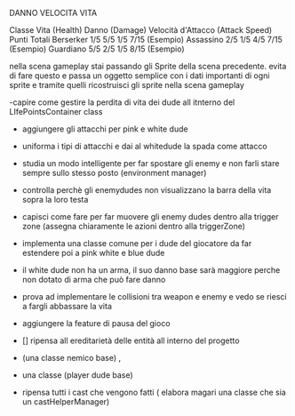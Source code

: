 DANNO
VELOCITA
VITA

Classe Vita (Health)    Danno (Damage)    Velocità d'Attacco (Attack Speed)    Punti Totali
Berserker 1/5 5/5 1/5 7/15 (Esempio)
Assassino 2/5 1/5 4/5 7/15 (Esempio)
Guardiano 5/5 2/5 1/5 8/15 (Esempio)

nella scena gameplay stai passando gli Sprite della scena precedente. evita di fare questo
e passa un oggetto semplice
con i dati importanti di ogni sprite
e tramite quelli ricostruisci gli sprite nella scena gameplay

-capire come gestire la perdita di vita dei dude all itnterno del LIfePointsContainer class

- aggiungere gli attacchi per pink e white dude
- uniforma i tipi di attacchi e dai al whitedude la spada come attacco
- studia un modo intelligente per far spostare gli enemy e non farli stare sempre sullo stesso posto (environment
  manager)
- controlla perchè gli enemydudes non visualizzano la barra della vita sopra la loro testa
- capisci come fare per far muovere gli enemy dudes dentro alla trigger zone (assegna chiaramente le azioni dentro alla
  triggerZone)

- implementa una classe comune per i dude del giocatore da far estendere poi a pink white e blue dude
- il white dude non ha un arma, il suo danno base sarà maggiore perche non dotato di arma che può fare danno
- prova ad implementare le collisioni tra weapon e enemy e vedo se riesci a fargli abbassare la vita
- aggiungere la feature di pausa del gioco
- [] ripensa all ereditarietà delle entità all interno del progetto
- (una classe nemico base) ,
- una classe (player dude base)
- ripensa tutti i cast che vengono fatti ( elabora magari una classe che sia un castHelperManager)